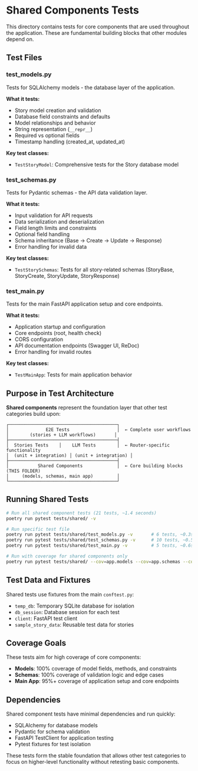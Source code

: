 # Shared Components Tests

This directory contains tests for core components that are used throughout the application. These are fundamental building blocks that other modules depend on.

## Test Files

### test_models.py

Tests for SQLAlchemy models - the database layer of the application.

**What it tests:**

- Story model creation and validation
- Database field constraints and defaults
- Model relationships and behavior
- String representation (`__repr__`)
- Required vs optional fields
- Timestamp handling (created_at, updated_at)

**Key test classes:**

- `TestStoryModel`: Comprehensive tests for the Story database model

### test_schemas.py

Tests for Pydantic schemas - the API data validation layer.

**What it tests:**

- Input validation for API requests
- Data serialization and deserialization
- Field length limits and constraints
- Optional field handling
- Schema inheritance (Base → Create → Update → Response)
- Error handling for invalid data

**Key test classes:**

- `TestStorySchemas`: Tests for all story-related schemas (StoryBase, StoryCreate, StoryUpdate, StoryResponse)

### test_main.py

Tests for the main FastAPI application setup and core endpoints.

**What it tests:**

- Application startup and configuration
- Core endpoints (root, health check)
- CORS configuration
- API documentation endpoints (Swagger UI, ReDoc)
- Error handling for invalid routes

**Key test classes:**

- `TestMainApp`: Tests for main application behavior

## Purpose in Test Architecture

**Shared components** represent the foundation layer that other test categories build upon:

```
┌─────────────────────────────────────────┐
│              E2E Tests                  │  ← Complete user workflows
│        (stories + LLM workflows)       │
├─────────────────────────────────────────┤
│  Stories Tests    │    LLM Tests        │  ← Router-specific functionality
│  (unit + integration) │ (unit + integration) │
├─────────────────────────────────────────┤
│           Shared Components             │  ← Core building blocks (THIS FOLDER)
│     (models, schemas, main app)         │
└─────────────────────────────────────────┘
```

## Running Shared Tests

```bash
# Run all shared component tests (21 tests, ~1.4 seconds)
poetry run pytest tests/shared/ -v

# Run specific test file
poetry run pytest tests/shared/test_models.py -v       # 6 tests, ~0.3s
poetry run pytest tests/shared/test_schemas.py -v      # 10 tests, ~0.5s
poetry run pytest tests/shared/test_main.py -v         # 5 tests, ~0.6s

# Run with coverage for shared components only
poetry run pytest tests/shared/ --cov=app.models --cov=app.schemas --cov=app.main
```

## Test Data and Fixtures

Shared tests use fixtures from the main `conftest.py`:

- `temp_db`: Temporary SQLite database for isolation
- `db_session`: Database session for each test
- `client`: FastAPI test client
- `sample_story_data`: Reusable test data for stories

## Coverage Goals

These tests aim for high coverage of core components:

- **Models**: 100% coverage of model fields, methods, and constraints
- **Schemas**: 100% coverage of validation logic and edge cases
- **Main App**: 95%+ coverage of application setup and core endpoints

## Dependencies

Shared component tests have minimal dependencies and run quickly:

- SQLAlchemy for database models
- Pydantic for schema validation
- FastAPI TestClient for application testing
- Pytest fixtures for test isolation

These tests form the stable foundation that allows other test categories to focus on higher-level functionality without retesting basic components.
